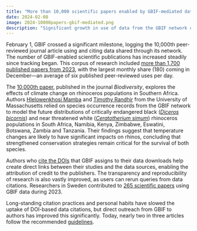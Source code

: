 ```yaml
---
title: "More than 10,000 scientific papers enabled by GBIF-mediated data"
date: 2024-02-08
image: 2024-10000papers-gbif-mediated.png
description: "Significant growth in use of data from the GBIF network continues to demonstrate the importance and value of open biodiversity data"
---
```


February 1, GBIF crossed a significant milestone, logging the 10,000th peer-reviewed journal article using and citing data shared through its network. The number of GBIF-enabled scientific publications has increased steadily since tracking began. This corpus of research included [more than 1,700 published papers from 2023](https://www.gbif.org/resource/search?contentType=literature&year=2023&literatureType=journal&relevance=GBIF_USED&peerReview=true), with the largest monthly share (180) coming in December—an average of six published peer-reviewed uses per day.

The [10,000th paper](https://doi.org/10.1080/14888386.2023.2291133), published in the journal *Biodiversity*, explores the effects of climate change on rhinoceros populations in Southern Africa. Authors [Hlelowenkhosi Mamba](https://orcid.org/0000-0001-8172-1739) and [Timothy Randhir](https://orcid.org/0000-0002-1084-9716) from the University of Massachusetts relied on species occurrence records from the GBIF network to model the future distributions of critically endangered black (*[Diceros bicornis](https://doi.org/10.15468/dl.jh1jx9)*) and near threatened white (*[Ceratotherium simum](https://doi.org/10.15468/dl.ambym9)*) rhinoceros populations in South Africa, Namibia, Kenya, Zimbabwe, Eswatini, Botswana, Zambia and Tanzania. Their findings suggest that temperature changes are likely to have significant impacts on rhinos, concluding that strengthened conservation strategies remain critical for the survival of both species.

Authors who [cite the DOIs](https://www.gbif.org/citation-guidelines) that GBIF assigns to their data downloads help create direct links between their studies and the data sources, enabling the attribution of credit to the publishers. The transparency and reproducibility of research is also vastly improved, as users can rerun queries from data citations. Researchers in Sweden contributed to [265 scientific papers](https://www.gbif.org/resource/search?contentType=literature&literatureType=journal&relevance=GBIF_USED&countriesOfResearcher=SE&peerReview=true) using GBIF data during 2023.

Long-standing citation practices and personal habits have slowed the uptake of DOI-based data citations, but direct outreach from GBIF to authors has improved this significantly. Today, nearly two in three articles follow the recommended [guidelines](https://www.gbif.org/citation-guidelines).